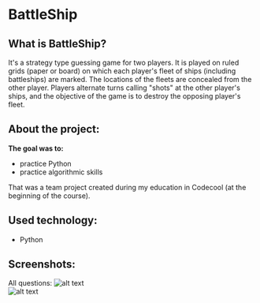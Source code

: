 # BattleShip

## What is BattleShip?
It's a strategy type guessing game for two players. It is played on ruled grids (paper or board) on which each player's fleet of ships (including battleships) are marked. The locations of the fleets are concealed from the other player. Players alternate turns calling "shots" at the other player's ships, and the objective of the game is to destroy the opposing player's fleet.

## About the project:
**The goal was to:**
* practice Python 
* practice algorithmic skills


That was a team project created during my education in Codecool (at the beginning of the course).

## Used technology:
* Python

## Screenshots:
All questions:
![alt text](https://github.com/KacperMitkowski/Ask-Mate/blob/master/screenshots/bat_1.png)<br />
![alt text](https://github.com/KacperMitkowski/Ask-Mate/blob/master/screenshots/bat_2.png)

